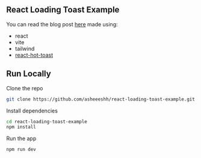 ## React Loading Toast Example
You can read the blog post [here](https://dev.to/asheeshh/create-beautiful-loading-notification-in-react-in-20-lines-of-code-3cen)
made using:
- react
- vite
- tailwind
- [react-hot-toast](https://react-hot-toast.com/)

## Run Locally 
Clone the repo
```bash
git clone https://github.com/asheeeshh/react-loading-toast-example.git
```

Install dependencies
```bash
cd react-loading-toast-example
npm install
```

Run the app
```bash
npm run dev
```